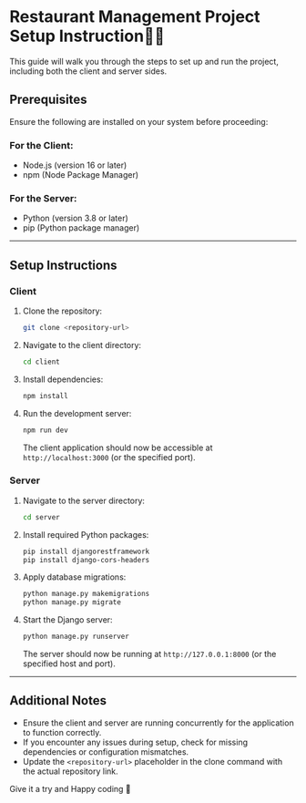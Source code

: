 # Restaurant Management Project Setup Instruction👩‍💻

This guide will walk you through the steps to set up and run the project, including both the client and server sides.

## Prerequisites
Ensure the following are installed on your system before proceeding:

### For the Client:
- Node.js (version 16 or later)
- npm (Node Package Manager)

### For the Server:
- Python (version 3.8 or later)
- pip (Python package manager)

---

## Setup Instructions

### Client
1. Clone the repository:
   ```bash
   git clone <repository-url>
   ```
2. Navigate to the client directory:
   ```bash
   cd client
   ```
3. Install dependencies:
   ```bash
   npm install
   ```
4. Run the development server:
   ```bash
   npm run dev
   ```
   The client application should now be accessible at `http://localhost:3000` (or the specified port).

### Server
1. Navigate to the server directory:
   ```bash
   cd server
   ```
2. Install required Python packages:
   ```bash
   pip install djangorestframework
   pip install django-cors-headers
   ```
3. Apply database migrations:
   ```bash
   python manage.py makemigrations
   python manage.py migrate
   ```
4. Start the Django server:
   ```bash
   python manage.py runserver
   ```
   The server should now be running at `http://127.0.0.1:8000` (or the specified host and port).

---

## Additional Notes
- Ensure the client and server are running concurrently for the application to function correctly.
- If you encounter any issues during setup, check for missing dependencies or configuration mismatches.
- Update the `<repository-url>` placeholder in the clone command with the actual repository link.

Give it a try and Happy coding 🌠

